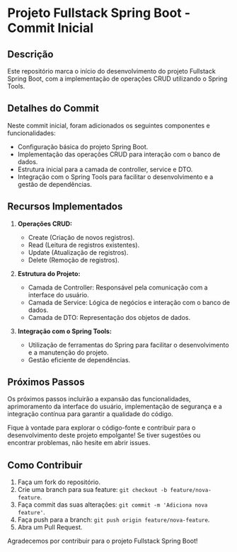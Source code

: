 # Projeto Fullstack Spring Boot - Commit Inicial

## Descrição

Este repositório marca o início do desenvolvimento do projeto Fullstack Spring Boot, com a implementação de operações CRUD utilizando o Spring Tools.

## Detalhes do Commit

Neste commit inicial, foram adicionados os seguintes componentes e funcionalidades:

- Configuração básica do projeto Spring Boot.
- Implementação das operações CRUD para interação com o banco de dados.
- Estrutura inicial para a camada de controller, service e DTO.
- Integração com o Spring Tools para facilitar o desenvolvimento e a gestão de dependências.

## Recursos Implementados

1. **Operações CRUD:**
   - Create (Criação de novos registros).
   - Read (Leitura de registros existentes).
   - Update (Atualização de registros).
   - Delete (Remoção de registros).

2. **Estrutura do Projeto:**
   - Camada de Controller: Responsável pela comunicação com a interface do usuário.
   - Camada de Service: Lógica de negócios e interação com o banco de dados.
   - Camada de DTO: Representação dos objetos de dados.

3. **Integração com o Spring Tools:**
   - Utilização de ferramentas do Spring para facilitar o desenvolvimento e a manutenção do projeto.
   - Gestão eficiente de dependências.

## Próximos Passos

Os próximos passos incluirão a expansão das funcionalidades, aprimoramento da interface do usuário, implementação de segurança e a integração contínua para garantir a qualidade do código.

Fique à vontade para explorar o código-fonte e contribuir para o desenvolvimento deste projeto empolgante! Se tiver sugestões ou encontrar problemas, não hesite em abrir issues.

## Como Contribuir

1. Faça um fork do repositório.
2. Crie uma branch para sua feature: `git checkout -b feature/nova-feature`.
3. Faça commit das suas alterações: `git commit -m 'Adiciona nova feature'`.
4. Faça push para a branch: `git push origin feature/nova-feature`.
5. Abra um Pull Request.

Agradecemos por contribuir para o projeto Fullstack Spring Boot!

